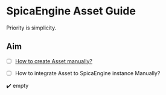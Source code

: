 # SpicaEngine Asset Guide

Priority is simplicity.

## Aim

- [ ] [How to create Asset manually?](DOCS/CREATE_ASSET.md)

- [ ] How to integrate Asset to SpicaEngine instance Manually?

:heavy_check_mark: empty
